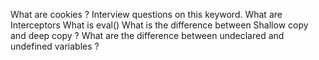 What are cookies ?
Interview questions on this keyword.
What are Interceptors 
What is eval()
What is the difference between Shallow copy and deep copy ?
What are the difference between undeclared and undefined variables ?